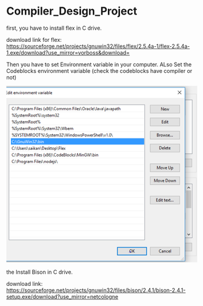 # Compiler_Design_Project
first, you have to install flex in  C drive.

download link for flex: https://sourceforge.net/projects/gnuwin32/files/flex/2.5.4a-1/flex-2.5.4a-1.exe/download?use_mirror=vorboss&download=

Then you have to set Environment variable in your computer. ALso Set the Codeblocks environment variable (check the codeblocks have compiler or not)

![Image](images/Capture.PNG)

the Install Bison in C drive.

download link: https://sourceforge.net/projects/gnuwin32/files/bison/2.4.1/bison-2.4.1-setup.exe/download?use_mirror=netcologne




 






 
